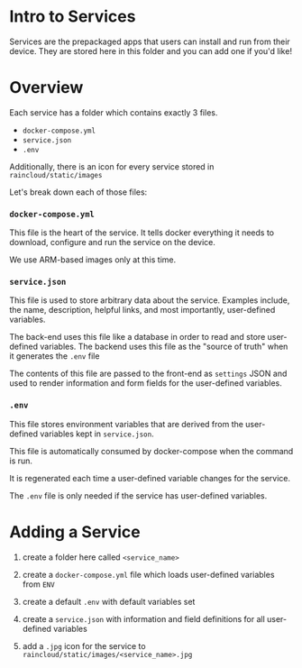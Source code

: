 # Intro to Services

Services are the prepackaged apps that users can install and run from their device.
They are stored here in this folder and you can add one if you'd like!

# Overview

Each service has a folder which contains exactly 3 files.

- `docker-compose.yml`
- `service.json`
- `.env`

Additionally, there is an icon for every service stored in `raincloud/static/images`

Let's break down each of those files:

### `docker-compose.yml`

This file is the heart of the service. It tells docker everything it needs to download,
configure and run the service on the device.

We use ARM-based images only at this time.

### `service.json`

This file is used to store arbitrary data about the service. Examples include, the
name, description, helpful links, and most importantly, user-defined variables.

The back-end uses this file like a database in order to read and store user-defined
variables. The backend uses this file as the "source of truth" when it generates
the `.env` file

The contents of this file are passed to the front-end as `settings` JSON and used
to render information and form fields for the user-defined variables.

### `.env`

This file stores environment variables that are derived from the user-defined
variables kept in `service.json`.

This file is automatically consumed by docker-compose when the command is run.

It is regenerated each time a user-defined variable changes for the service.

The `.env` file is only needed if the service has user-defined variables.

# Adding a Service

1. create a folder here called `<service_name>`

2. create a `docker-compose.yml` file which loads user-defined variables from `ENV`

3. create a default `.env` with default variables set

4. create a `service.json` with information and field definitions for all user-defined variables

5. add a `.jpg` icon for the service to `raincloud/static/images/<service_name>.jpg`
